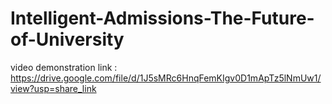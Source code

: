 # Intelligent-Admissions-The-Future-of-University

video demonstration link : https://drive.google.com/file/d/1J5sMRc6HnqFemKIgv0D1mApTz5lNmUw1/view?usp=share_link
